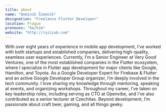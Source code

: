 ```yaml
---
title: about
name: "Dominik Šimoník"
designation: "Freelance Flutter Developer"
location: Prague
pronouns: "he/him"
website: "http://ryzizub.com"
---
```


With over eight years of experience in mobile app development, I’ve worked with both startups and established companies, delivering high-quality, seamless user experiences. Currently, I’m a Senior Engineer at Very Good Ventures, one of the most established companies in the Flutter ecosystem, where I specialize in Flutter app development for major clients like Google, Hamilton, and Toyota.
As a Google Developer Expert for Firebase & Flutter and an active Google Developer Group organizer, I’m deeply involved in the tech community. I love sharing my knowledge through mentoring, speaking at events, and organizing workshops.
Throughout my career, I’ve taken on key leadership roles, including serving as CTO at Openvibe, and I’ve also contributed as a senior lecturer at Czechitas.
Beyond development, I’m passionate about craft beer, gaming, and all things geeky.
